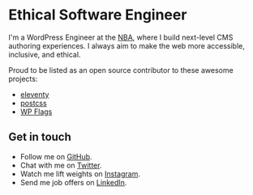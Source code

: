 # Ethical Software Engineer

I'm a WordPress Engineer at the [NBA](nba), where I build next-level CMS authoring experiences. I always aim to make the web more accessible, inclusive, and ethical.

Proud to be listed as an open source contributor to these awesome projects:
- [eleventy](https://github.com/11ty/eleventy/graphs/contributors)
- [postcss](https://github.com/postcss/postcss/graphs/contributors)
- [WP Flags](https://github.com/humanmade/wp-flags/graphs/contributors)

## Get in touch
- Follow me on [GitHub](github).
- Chat with me on [Twitter][twitter].
- Watch me lift weights on [Instagram](instagram).
- Send me job offers on [LinkedIn](linkedin).

[nba]: https://www.nba.com/
[github]: https://github.com/paulshryock/
[twitter]: https://twitter.com/paul_shryock/
[instagram]: https://www.instagram.com/paulshryock/
[linkedin]: https://www.linkedin.com/in/paulshryock/
